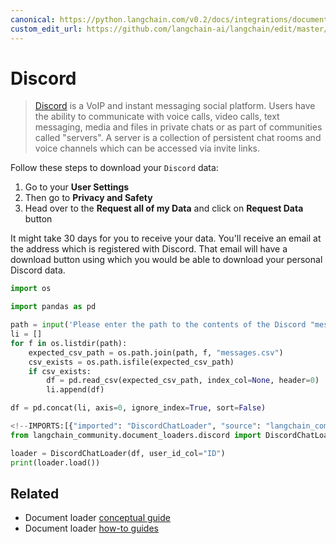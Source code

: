 ```yaml
---
canonical: https://python.langchain.com/v0.2/docs/integrations/document_loaders/discord/
custom_edit_url: https://github.com/langchain-ai/langchain/edit/master/docs/docs/integrations/document_loaders/discord.ipynb
---
```


# Discord

> [Discord](https://discord.com/) is a VoIP and instant messaging social platform. Users have the ability to communicate with voice calls, video calls, text messaging, media and files in private chats or as part of communities called "servers". A server is a collection of persistent chat rooms and voice channels which can be accessed via invite links.

Follow these steps to download your `Discord` data:

1. Go to your **User Settings**
2. Then go to **Privacy and Safety**
3. Head over to the **Request all of my Data** and click on **Request Data** button

It might take 30 days for you to receive your data. You'll receive an email at the address which is registered with Discord. That email will have a download button using which you would be able to download your personal Discord data.

```python
import os

import pandas as pd
```

```python
path = input('Please enter the path to the contents of the Discord "messages" folder: ')
li = []
for f in os.listdir(path):
    expected_csv_path = os.path.join(path, f, "messages.csv")
    csv_exists = os.path.isfile(expected_csv_path)
    if csv_exists:
        df = pd.read_csv(expected_csv_path, index_col=None, header=0)
        li.append(df)

df = pd.concat(li, axis=0, ignore_index=True, sort=False)
```

```python
<!--IMPORTS:[{"imported": "DiscordChatLoader", "source": "langchain_community.document_loaders.discord", "docs": "https://api.python.langchain.com/en/latest/document_loaders/langchain_community.document_loaders.discord.DiscordChatLoader.html", "title": "Discord"}]-->
from langchain_community.document_loaders.discord import DiscordChatLoader
```

```python
loader = DiscordChatLoader(df, user_id_col="ID")
print(loader.load())
```

## Related

- Document loader [conceptual guide](/docs/concepts/#document-loaders)
- Document loader [how-to guides](/docs/how_to/#document-loaders)